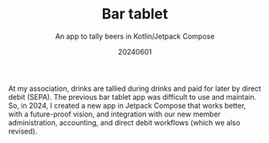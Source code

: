 ﻿---
{
  "title": "Bar tablet",
  "subtitle": "An app to tally beers in Kotlin/Jetpack Compose",
  "image": "/portfolio/bar_tablet.png",
  "tags": [
    "solo",
    "programming",
    "association"
  ],
  "links": [
    {
      "text": "Repository",
      "href": "https://github.com/grooverjazz/bar"
    },
    {
      "text": "Documentation",
      "href": "https://docs.google.com/document/d/13y2PimAA90RxNFoKKKYDVXsU0YkKKWx4LB_UWDWK3Qg"
    }
  ],
  "date": "20240601"
}
---

At my association, drinks are tallied during drinks and paid for later by direct debit (SEPA).
The previous bar tablet app was difficult to use and maintain.
So, in 2024, I created a new app in Jetpack Compose that works better, with a future-proof vision, and integration with our new member administration, accounting, and direct debit workflows (which we also revised).
